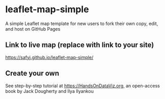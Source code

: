# leaflet-map-simple
A simple Leaflet map template for new users to fork their own copy, edit, and host on GitHub Pages

## Link to live map (replace with link to your site)
https://safyj.github.io/leaflet-map-simple/

## Create your own
See step-by-step tutorial at https://HandsOnDataViz.org, an open-access book by Jack Dougherty and Ilya Ilyankou
